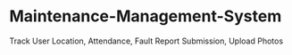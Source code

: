 # Maintenance-Management-System
 Track User Location, Attendance,  Fault Report Submission, Upload Photos
